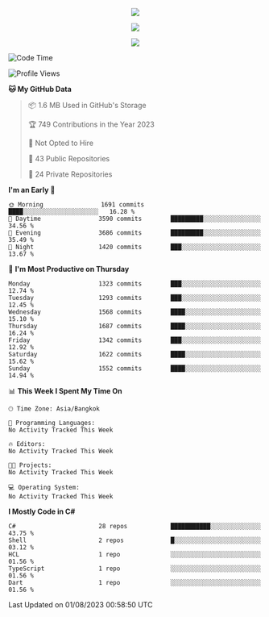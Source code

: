 <p align="center">
  <a href="say-hi.gif"> 
    <img align="center" src="say-hi.gif"/>
  </a>
</p>
<p align="center">
  <a href="https://github.com/htthinh1999">
    <img align="center" src="https://github-readme-stats-kappa-pink.vercel.app/api?username=htthinh1999&show_icons=true&count_private=true&theme=dracula"/>
  </a>
</p>
<p align="center">
  <a href="https://github.com/htthinh1999">
    <img src="https://github-readme-stats-kappa-pink.vercel.app/api/top-langs/?username=htthinh1999&layout=compact&langs_count=6&count_private=true&hide=tsql,hlsl,glsl,shaderlab&theme=dracula"/>
  </a>
</p>

<!--START_SECTION:waka-->
![Code Time](http://img.shields.io/badge/Code%20Time-0%20secs-blue)

![Profile Views](http://img.shields.io/badge/Profile%20Views-0-blue)

**🐱 My GitHub Data** 

> 📦 1.6 MB Used in GitHub's Storage 
 > 
> 🏆 749 Contributions in the Year 2023
 > 
> 🚫 Not Opted to Hire
 > 
> 📜 43 Public Repositories 
 > 
> 🔑 24 Private Repositories 
 > 
**I'm an Early 🐤** 

```text
🌞 Morning                1691 commits        ████░░░░░░░░░░░░░░░░░░░░░   16.28 % 
🌆 Daytime                3590 commits        █████████░░░░░░░░░░░░░░░░   34.56 % 
🌃 Evening                3686 commits        █████████░░░░░░░░░░░░░░░░   35.49 % 
🌙 Night                  1420 commits        ███░░░░░░░░░░░░░░░░░░░░░░   13.67 % 
```
📅 **I'm Most Productive on Thursday** 

```text
Monday                   1323 commits        ███░░░░░░░░░░░░░░░░░░░░░░   12.74 % 
Tuesday                  1293 commits        ███░░░░░░░░░░░░░░░░░░░░░░   12.45 % 
Wednesday                1568 commits        ████░░░░░░░░░░░░░░░░░░░░░   15.10 % 
Thursday                 1687 commits        ████░░░░░░░░░░░░░░░░░░░░░   16.24 % 
Friday                   1342 commits        ███░░░░░░░░░░░░░░░░░░░░░░   12.92 % 
Saturday                 1622 commits        ████░░░░░░░░░░░░░░░░░░░░░   15.62 % 
Sunday                   1552 commits        ████░░░░░░░░░░░░░░░░░░░░░   14.94 % 
```


📊 **This Week I Spent My Time On** 

```text
🕑︎ Time Zone: Asia/Bangkok

💬 Programming Languages: 
No Activity Tracked This Week

🔥 Editors: 
No Activity Tracked This Week

🐱‍💻 Projects: 
No Activity Tracked This Week

💻 Operating System: 
No Activity Tracked This Week
```

**I Mostly Code in C#** 

```text
C#                       28 repos            ███████████░░░░░░░░░░░░░░   43.75 % 
Shell                    2 repos             █░░░░░░░░░░░░░░░░░░░░░░░░   03.12 % 
HCL                      1 repo              ░░░░░░░░░░░░░░░░░░░░░░░░░   01.56 % 
TypeScript               1 repo              ░░░░░░░░░░░░░░░░░░░░░░░░░   01.56 % 
Dart                     1 repo              ░░░░░░░░░░░░░░░░░░░░░░░░░   01.56 % 
```




 Last Updated on 01/08/2023 00:58:50 UTC
<!--END_SECTION:waka-->
